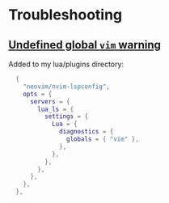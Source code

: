 # Troubleshooting

## [Undefined global `vim` warning](https://github.com/neovim/nvim-lspconfig/issues/2743)

Added to my lua/plugins directory:

```lua
  {
    "neovim/nvim-lspconfig",
    opts = {
      servers = {
        lua_ls = {
          settings = {
            Lua = {
              diagnostics = {
                globals = { "vim" },
              },
            },
          },
        },
      },
    },
  },
```
